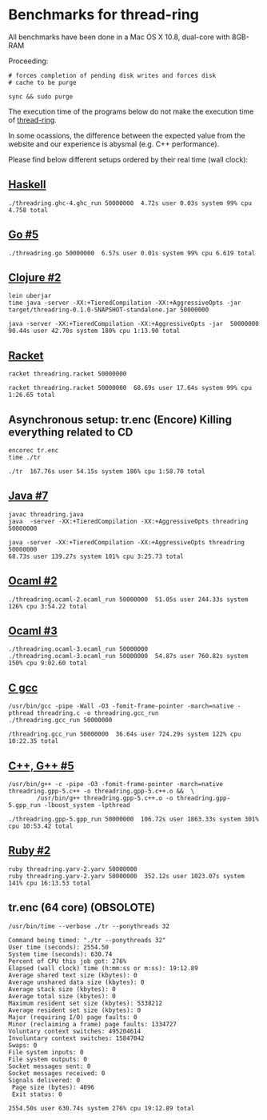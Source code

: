 # Benchmarks for thread-ring

All benchmarks have been done in a Mac OS X 10.8, dual-core with 8GB-RAM

Proceeding:
    
    # forces completion of pending disk writes and forces disk
    # cache to be purge

    sync && sudo purge 

The execution time of the programs below do not make the execution time
of [thread-ring](http://benchmarksgame.alioth.debian.org/u32/performance.php?test=threadring).

In some ocassions, the difference between the expected value from the website and
our experience is abysmal (e.g. C++ performance).

Please find below different setups ordered by their real time (wall clock):

## [Haskell](http://benchmarksgame.alioth.debian.org/u32/program.php?test=threadring&lang=ghc&id=1)

    ./threadring.ghc-4.ghc_run 50000000  4.72s user 0.03s system 99% cpu 4.758 total


## [Go #5](http://benchmarksgame.alioth.debian.org/u64q/program.php?test=threadring&lang=go&id=5)

    ./threadring.go 50000000  6.57s user 0.01s system 99% cpu 6.619 total



## [Clojure #2](http://benchmarksgame.alioth.debian.org/u32/program.php?test=threadring&lang=clojure&id=2)

    lein uberjar
	time java -server -XX:+TieredCompilation -XX:+AggressiveOpts -jar target/threadring-0.1.0-SNAPSHOT-standalone.jar 50000000

    java -server -XX:+TieredCompilation -XX:+AggressiveOpts -jar  50000000
	90.44s user 42.70s system 180% cpu 1:13.90 total

## [Racket](http://benchmarksgame.alioth.debian.org/u32/program.php?test=threadring&lang=racket&id=1)

    racket threadring.racket 50000000
	
    racket threadring.racket 50000000  68.69s user 17.64s system 99% cpu 1:26.65 total

## Asynchronous setup: tr.enc (**Encore**) Killing everything related to CD

    encorec tr.enc
    time ./tr
    
    ./tr  167.76s user 54.15s system 186% cpu 1:58.70 total

## [Java #7](http://benchmarksgame.alioth.debian.org/u32/program.php?test=threadring&lang=java&id=7)

    javac threadring.java
    java  -server -XX:+TieredCompilation -XX:+AggressiveOpts threadring 50000000

    java -server -XX:+TieredCompilation -XX:+AggressiveOpts threadring 50000000
    68.73s user 139.27s system 101% cpu 3:25.73 total

## [Ocaml #2](http://benchmarksgame.alioth.debian.org/u32/program.php?test=threadring&lang=ocaml&id=2)

    ./threadring.ocaml-2.ocaml_run 50000000  51.05s user 244.33s system 126% cpu 3:54.22 total
    
## [Ocaml #3](http://benchmarksgame.alioth.debian.org/u32/program.php?test=threadring&lang=ocaml&id=3)

    ./threadring.ocaml-3.ocaml_run 50000000
	./threadring.ocaml-3.ocaml_run 50000000  54.87s user 760.82s system 150% cpu 9:02.60 total


## [C gcc](http://benchmarksgame.alioth.debian.org/u32/program.php?test=threadring&lang=gcc&id=1)

    /usr/bin/gcc -pipe -Wall -O3 -fomit-frame-pointer -march=native -pthread threadring.c -o threadring.gcc_run
	./threadring.gcc_run 50000000

	/threadring.gcc_run 50000000  36.64s user 724.29s system 122% cpu 10:22.35 total


## [C++, G++ #5](http://benchmarksgame.alioth.debian.org/u32/program.php?test=threadring&lang=gpp&id=5)
    /usr/bin/g++ -c -pipe -O3 -fomit-frame-pointer -march=native   threadring.gpp-5.c++ -o threadring.gpp-5.c++.o &&  \
	        /usr/bin/g++ threadring.gpp-5.c++.o -o threadring.gpp-5.gpp_run -lboost_system -lpthread
			
    ./threadring.gpp-5.gpp_run 50000000  106.72s user 1863.33s system 301% cpu 10:53.42 total

## [Ruby #2](http://benchmarksgame.alioth.debian.org/u32q/program.php?test=threadring&lang=yarv&id=2)

    ruby threadring.yarv-2.yarv 50000000
	ruby threadring.yarv-2.yarv 50000000  352.12s user 1023.07s system 141% cpu 16:13.53 total

## tr.enc (64 core) (OBSOLOTE)

    /usr/bin/time --verbose ./tr --ponythreads 32
	
    Command being timed: "./tr --ponythreads 32"
    User time (seconds): 2554.50
    System time (seconds): 630.74
    Percent of CPU this job got: 276%
    Elapsed (wall clock) time (h:mm:ss or m:ss): 19:12.89
    Average shared text size (kbytes): 0
    Average unshared data size (kbytes): 0
    Average stack size (kbytes): 0
    Average total size (kbytes): 0
    Maximum resident set size (kbytes): 5338212
    Average resident set size (kbytes): 0
    Major (requiring I/O) page faults: 0
    Minor (reclaiming a frame) page faults: 1334727
    Voluntary context switches: 495204614
    Involuntary context switches: 15847042
	Swaps: 0
    File system inputs: 0
    File system outputs: 0
    Socket messages sent: 0
    Socket messages received: 0
    Signals delivered: 0
     Page size (bytes): 4096
     Exit status: 0

    2554.50s user 630.74s system 276% cpu 19:12.89 total
